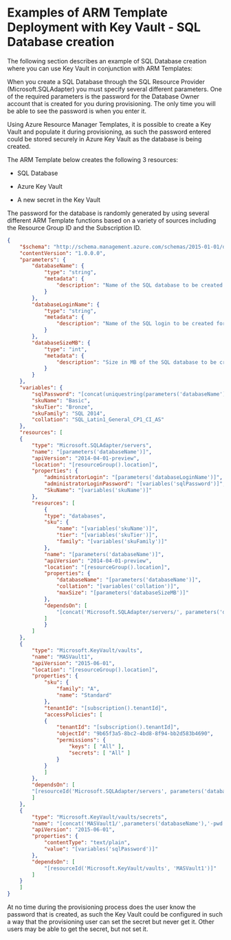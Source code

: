 # Examples of ARM Template Deployment with Key Vault - SQL Database creation

The following section describes an example of SQL Database creation where you can use Key Vault in conjunction with ARM Templates:

When you create a SQL Database through the SQL Resource Provider (Microsoft.SQLAdapter) you must specify several different parameters. One of the required parameters is the password for the Database Owner account that is created for you during provisioning. The only time you will be able to see the password is when you enter it.

Using Azure Resource Manager Templates, it is possible to create a Key Vault and populate it during provisioning, as such the password entered could be stored securely in Azure Key Vault as the database is being created.

The ARM Template below creates the following 3 resources:

- SQL Database

- Azure Key Vault

- A new secret in the Key Vault

The password for the database is randomly generated by using several different ARM Template functions based on a variety of sources including the Resource Group ID and the Subscription ID.

```JSON
{
    "$schema": "http://schema.management.azure.com/schemas/2015-01-01/deploymentTemplate.json#",
    "contentVersion": "1.0.0.0",
    "parameters": {
        "databaseName": {
            "type": "string",
            "metadata": {
                "description": "Name of the SQL database to be created."
            }
        },
        "databaseLoginName": {
            "type": "string",
            "metadata": {
                "description": "Name of the SQL login to be created for connecting to the new database."
            }
        },
        "databaseSizeMB": {
            "type": "int",
            "metadata": {
                "description": "Size in MB of the SQL database to be created."
            }
        }
    },
    "variables": {
        "sqlPassword": "[concat(uniquestring(parameters('databaseName'), resourceGroup().id, subscription().id), toUpper(resourceGroup().id))]",
        "skuName": "Basic",
        "skuTier": "Bronze",
        "skuFamily": "SQL 2014",
        "collation": "SQL_Latin1_General_CP1_CI_AS"
    },
    "resources": [
    {
        "type": "Microsoft.SQLAdapter/servers",
        "name": "[parameters('databaseName')]",
        "apiVersion": "2014-04-01-preview",
        "location": "[resourceGroup().location]",
        "properties": {
            "administratorLogin": "[parameters('databaseLoginName')]",
            "administratorLoginPassword": "[variables('sqlPassword')]",
            "SkuName": "[variables('skuName')]"
        },
        "resources": [
            {
            "type": "databases",
            "sku": {
                "name": "[variables('skuName')]",
                "tier": "[variables('skuTier')]",
                "family": "[variables('skuFamily')]"
            },
            "name": "[parameters('databaseName')]",
            "apiVersion": "2014-04-01-preview",
            "location": "[resourceGroup().location]",
            "properties": {
                "databaseName": "[parameters('databaseName')]",
                "collation": "[variables('collation')]",
                "maxSize": "[parameters('databaseSizeMB')]"
            },
            "dependsOn": [
                "[concat('Microsoft.SQLAdapter/servers/', parameters('databaseName'))]"
            ]
            }
        ]
    },
    {
        "type": "Microsoft.KeyVault/vaults",
        "name": "MASVault1",
        "apiVersion": "2015-06-01",
        "location": "[resourceGroup().location]",
        "properties": {
            "sku": {
                "family": "A",
                "name": "Standard"
            },
            "tenantId": "[subscription().tenantId]",
            "accessPolicies": [
            {
                "tenantId": "[subscription().tenantId]",
                "objectId": "9b65f3a5-8bc2-4bd8-8f94-bb2d583b4690",
                "permissions": {
                    "keys": [ "All" ],
                    "secrets": [ "All" ]
                }
            }
            ]
        },
        "dependsOn": [
        "[resourceId('Microsoft.SQLAdapter/servers', parameters('databaseName'))]"
        ]
    },
    {
        "type": "Microsoft.KeyVault/vaults/secrets",
        "name": "[concat('MASVault1/',parameters('databaseName'),'-pwd')]",
        "apiVersion": "2015-06-01",
        "properties": {
            "contentType": "text/plain",
            "value": "[variables('sqlPassword')]"
        },
        "dependsOn": [
            "[resourceId('Microsoft.KeyVault/vaults', 'MASVault1')]"
        ]
    }
    ]
}
```

At no time during the provisioning process does the user know the password that is created, as such the Key Vault could be configured in such a way that the provisioning user can set the secret but never get it. Other users may be able to get the secret, but not set it.